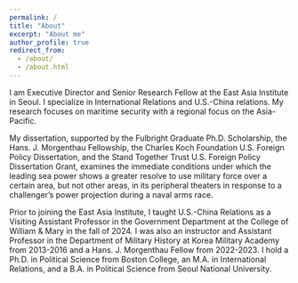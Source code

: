 ```yaml
---
permalink: /
title: "About"
excerpt: "About me"
author_profile: true
redirect_from: 
  - /about/
  - /about.html
---
```


I am Executive Director and Senior Research Fellow at the East Asia Institute in Seoul. I specialize in International Relations and U.S.-China relations. My research focuses on maritime security with a regional focus on the Asia-Pacific. 
 
My dissertation, supported by the Fulbright Graduate Ph.D. Scholarship, the Hans. J. Morgenthau Fellowship, the Charles Koch Foundation U.S. Foreign Policy Dissertation, and the Stand Together Trust U.S. Foreign Policy Dissertation Grant, examines the immediate conditions under which the leading sea power shows a greater resolve to use military force over a certain area, but not other areas, in its peripheral theaters in response to a challenger’s power projection during a naval arms race. 

Prior to joining the East Asia Institute, I taught U.S.-China Relations as a Visiting Assistant Professor in the Government Department at the College of William & Mary in the fall of 2024. I was also an instructor and Assistant Professor in the Department of Military History at Korea Military Academy from 2013-2016 and a Hans. J. Morgenthau Fellow from 2022-2023. I hold a Ph.D. in Political Science from Boston College, an M.A. in International Relations, and a B.A. in Political Science from Seoul National University.

